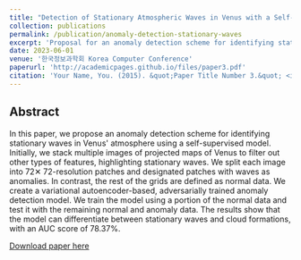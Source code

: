 ```yaml
---
title: "Detection of Stationary Atmospheric Waves in Venus with a Self-Supervised Adversarial Model Using Anomaly Detection"
collection: publications
permalink: /publication/anomaly-detection-stationary-waves
excerpt: 'Proposal for an anomaly detection scheme for identifying stationary waves in Venus' atmosphere using a self-supervised model.'
date: 2023-06-01
venue: '한국정보과학회 Korea Computer Conference'
paperurl: 'http://academicpages.github.io/files/paper3.pdf'
citation: 'Your Name, You. (2015). &quot;Paper Title Number 3.&quot; <i>Journal 1</i>. 1(3).'
---
```


Abstract
------

In this paper, we propose an anomaly detection scheme for identifying stationary waves in Venus' atmosphere using a self-supervised model. Initially, we stack multiple images of projected maps of Venus to filter out other types of features, highlighting stationary waves. We split each image into 72✕ 72-resolution patches and designated patches with waves as anomalies. In contrast, the rest of the grids are defined as normal data. We create a variational autoencoder-based, adversarially trained anomaly detection model. We train the model using a portion of the normal data and test it with the remaining normal and anomaly data. The results show that the model can differentiate between stationary waves and cloud formations, with an AUC score of 78.37%.

[Download paper here](https://www.dbpia.co.kr/Journal/articleDetail?nodeId=NODE11488198)